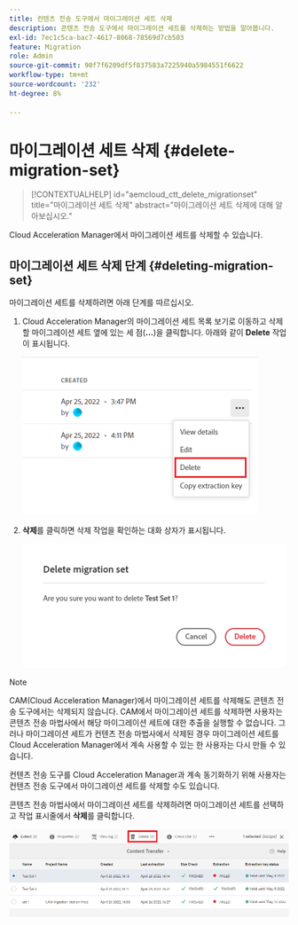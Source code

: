 ```yaml
---
title: 컨텐츠 전송 도구에서 마이그레이션 세트 삭제
description: 콘텐츠 전송 도구에서 마이그레이션 세트를 삭제하는 방법을 알아봅니다.
exl-id: 7ec1c5ca-bac7-4617-8068-78569d7cb503
feature: Migration
role: Admin
source-git-commit: 90f7f6209df5f837583a7225940a5984551f6622
workflow-type: tm+mt
source-wordcount: '232'
ht-degree: 8%

---
```


# 마이그레이션 세트 삭제 {#delete-migration-set}

>[!CONTEXTUALHELP]
>id="aemcloud_ctt_delete_migrationset"
>title="마이그레이션 세트 삭제"
>abstract="마이그레이션 세트 삭제에 대해 알아보십시오."

Cloud Acceleration Manager에서 마이그레이션 세트를 삭제할 수 있습니다.

## 마이그레이션 세트 삭제 단계 {#deleting-migration-set}

마이그레이션 세트를 삭제하려면 아래 단계를 따르십시오.

1. Cloud Acceleration Manager의 마이그레이션 세트 목록 보기로 이동하고 삭제할 마이그레이션 세트 옆에 있는 세 점(**...**)을 클릭합니다. 아래와 같이 **Delete** 작업이 표시됩니다.

   ![이미지](/help/journey-migration/content-transfer-tool/assets-ctt/migration-delete1.png)

1. **삭제**&#x200B;를 클릭하면 삭제 작업을 확인하는 대화 상자가 표시됩니다.

   ![이미지](/help/journey-migration/content-transfer-tool/assets-ctt/migration-delete2.png)

>[!NOTE]
>
>CAM(Cloud Acceleration Manager)에서 마이그레이션 세트를 삭제해도 콘텐츠 전송 도구에서는 삭제되지 않습니다. CAM에서 마이그레이션 세트를 삭제하면 사용자는 콘텐츠 전송 마법사에서 해당 마이그레이션 세트에 대한 추출을 실행할 수 없습니다. 그러나 마이그레이션 세트가 컨텐츠 전송 마법사에서 삭제된 경우 마이그레이션 세트를 Cloud Acceleration Manager에서 계속 사용할 수 있는 한 사용자는 다시 만들 수 있습니다.
>
>컨텐츠 전송 도구를 Cloud Acceleration Manager과 계속 동기화하기 위해 사용자는 컨텐츠 전송 도구에서 마이그레이션 세트를 삭제할 수도 있습니다.

콘텐츠 전송 마법사에서 마이그레이션 세트를 삭제하려면 마이그레이션 세트를 선택하고 작업 표시줄에서 **삭제**&#x200B;를 클릭합니다.

![이미지](/help/journey-migration/content-transfer-tool/assets-ctt/cttcam27.png)
